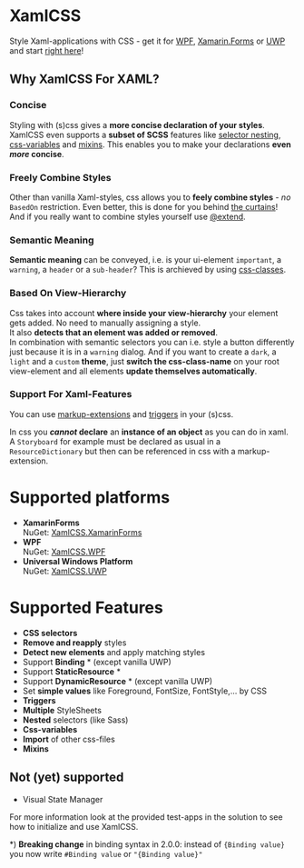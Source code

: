 # XamlCSS
Style Xaml-applications with CSS - get it for [WPF](https://www.nuget.org/packages/XamlCSS.WPF), [Xamarin.Forms](https://www.nuget.org/packages/XamlCSS.XamarinForms) or [UWP](https://www.nuget.org/packages/XamlCSS.UWP) and start [right here](https://github.com/warappa/XamlCSS/wiki/Getting-started)!


## Why XamlCSS For XAML?
### Concise
Styling with (s)css gives a **more concise declaration of your styles**. XamlCSS even supports a **subset of SCSS** features like [selector nesting](https://github.com/warappa/XamlCSS/wiki/Nested-Css-Selectors), [css-variables](https://github.com/warappa/XamlCSS/wiki/Css-Variables) and [mixins](https://github.com/warappa/XamlCSS/wiki/Mixins). This enables you to make your declarations **even _more_ concise**.

### Freely Combine Styles
Other than vanilla Xaml-styles, css allows you to **feely combine styles** - _no_ `BasedOn` restriction. Even better, this is done for you behind [the curtains](https://github.com/warappa/XamlCSS/wiki/How-does-it-work%3F/#generating-styles)!  
And if you really want to combine styles yourself use [@extend](https://github.com/warappa/XamlCSS/wiki/Extend).

### Semantic Meaning
**Semantic meaning** can be conveyed, i.e. is your ui-element `important`, a `warning`, a `header` or a `sub-header`? This is archieved by using [css-classes](https://github.com/warappa/XamlCSS/wiki/Css-Selectors-Quick-Reference#by-role-class).

### Based On View-Hierarchy
Css takes into account **where inside your view-hierarchy** your element gets added. No need to manually assigning a style.  
It also **detects that an element was added or removed**.  
In combination with semantic selectors you can i.e. style a button differently just because it is in a `warning` dialog. And if you want to create a `dark`, a `light` and a `custom` **theme**, just **switch the css-class-name** on your root view-element and all elements **update themselves automatically**.

### Support For Xaml-Features
You can use [markup-extensions](https://github.com/warappa/XamlCSS/wiki/Markup-Extensions-in-Css) and [triggers](https://github.com/warappa/XamlCSS/wiki/Xaml-Triggers-in-Css) in your (s)css.

In css you **_cannot_ declare** an **instance of an object** as you can do in xaml. A `Storyboard` for example must be declared as usual in a `ResourceDictionary` but then can be referenced in css with a markup-extension.

# Supported platforms
- **XamarinForms**  
NuGet: [XamlCSS.XamarinForms](https://www.nuget.org/packages/XamlCSS.XamarinForms)
- **WPF**  
NuGet: [XamlCSS.WPF](https://www.nuget.org/packages/XamlCSS.WPF)
- **Universal Windows Platform**  
NuGet: [XamlCSS.UWP](https://www.nuget.org/packages/XamlCSS.UWP)

# Supported Features
- **CSS selectors**
- **Remove and reapply** styles
- **Detect new elements** and apply matching styles
- Support **Binding** * (except vanilla UWP)
- Support **StaticResource** *
- Support **DynamicResource** * (except vanilla UWP)
- Set **simple values** like Foreground, FontSize, FontStyle,... by CSS
- **Triggers**
- **Multiple** StyleSheets
- **Nested** selectors (like Sass)
- **Css-variables**
- **Import** of other css-files
- **Mixins**

## Not (yet) supported
- Visual State Manager


For more information look at the provided test-apps in the solution to see how to initialize and use XamlCSS.

*) **Breaking change** in binding syntax in 2.0.0: instead of `{Binding value}` you now write `#Binding value` or `"{Binding value}"`
